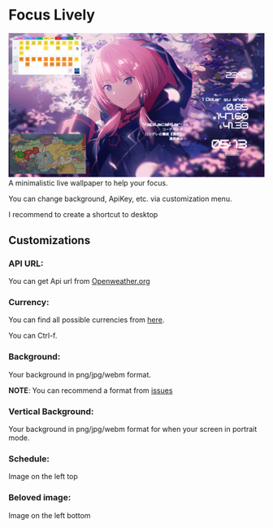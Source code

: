 # Focus Lively

![Preview thumbnail](thumbnail.png)
A minimalistic live wallpaper to help your focus.

You can change background, ApiKey, etc. via customization menu.

I recommend to create a shortcut to desktop

## Customizations

### API URL:

You can get Api url from [Openweather.org](https://openweathermap.org/)

### Currency:

You can find all possible currencies from [here](https://cdn.jsdelivr.net/npm/@fawazahmed0/currency-api@latest/v1/currencies.json).

You can Ctrl-f.

### Background:

Your background in png/jpg/webm format.

**NOTE**: You can recommend a format from [issues](https://github.com/Tarik366/focus-lively/issues)

### Vertical Background:

Your background in png/jpg/webm format for when your screen in portrait mode.

### Schedule:

Image on the left top

### Beloved image:

Image on the left bottom
